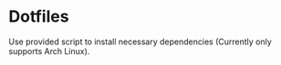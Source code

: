 # Dotfiles

Use provided script to install necessary dependencies (Currently only supports Arch Linux).
